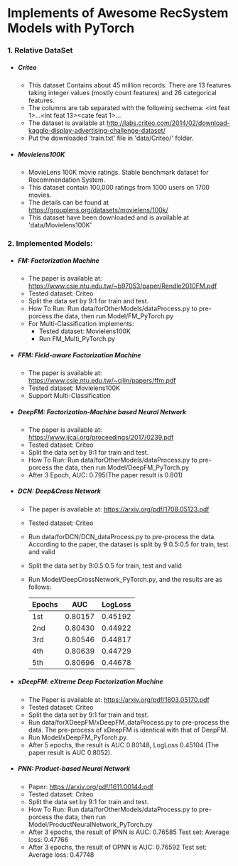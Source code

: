 # Implements of Awesome RecSystem Models with PyTorch


### 1. Relative DataSet
- ##### Criteo
    - This dataset Contains about 45 million records. There are 13 features taking integer values (mostly count features)
    and 26 categorical features.
    - The columns are tab separated with the following sechema: <label><int feat 1>...<int feat 13><cate feat 1>...<cate feat26>
    - The dataset is available at http://labs.criteo.com/2014/02/download-kaggle-display-advertising-challenge-dataset/
    - Put the downloaded 'train.txt' file in 'data/Criteo/' folder.
- ##### Movielens100K
    - MovieLens 100K movie ratings. Stable benchmark dataset for Recommendation System. 
    - This dataset contain 100,000 ratings from 1000 users on 1700 movies.
    - The details can be found at https://grouplens.org/datasets/movielens/100k/
    - This dataset have been downloaded and is available at 'data/Movielens100K' 
### 2. Implemented Models:
- ##### FM: Factorization Machine
    - The paper is available at: https://www.csie.ntu.edu.tw/~b97053/paper/Rendle2010FM.pdf
    - Tested dataset: Criteo
    - Split the data set by 9:1 for train and test.
    - How To Run:
    Run data/forOtherModels/dataProcess.py to pre-porcess the data, then run Model/FM_PyTorch.py
    - For Multi-Classification implements: 
        - Tested dataset: Movielens100K
        - Run FM_Multi_PyTorch.py
- ##### FFM: Field-aware Factorization Machine
    - The paper is available at: https://www.csie.ntu.edu.tw/~cjlin/papers/ffm.pdf
    - Tested dataset: Movielens100K
    - Support Multi-Classification
- ##### DeepFM: Factorization-Machine based Neural Network
    - The paper is available at: https://www.ijcai.org/proceedings/2017/0239.pdf
    - Tested dataset: Criteo
    - Split the data set by 9:1 for train and test.
    - How To Run:
    Run data/forOtherModels/dataProcess.py to pre-porcess the data, then run Model/DeepFM_PyTorch.py
    - After 3 Epoch, AUC: 0.795(The paper result is 0.801)
- ##### DCN: Deep&Cross Network
    - The paper is available at: https://arxiv.org/pdf/1708.05123.pdf
    - Tested dataset: Criteo
    - Run data/forDCN/DCN_dataProcess.py to pre-process the data. According to the paper, the dataset is split by 9:0.5:0.5 for train, test and valid
    - Split the data set by 9:0.5:0.5 for train, test and valid
    - Run Model/DeepCrossNetwork_PyTorch.py, and the results are as follows:
    
        |Epochs|AUC|LogLoss|
        |-----|---|-------|
        |1st|0.80157|0.45192|
        |2nd|0.80430|0.44922|
        |3rd|0.80546|0.44817|
        |4th|0.80639|0.44729|
        |5th|0.80696|0.44678|
- ##### xDeepFM: eXtreme Deep Factorization Machine
    - The Paper is available at: https://arxiv.org/pdf/1803.05170.pdf
    - Tested dataset: Criteo
    - Split the data set by 9:1 for train and test.
    - Run data/forXDeepFM/xDeepFM_dataProcess.py to pre-process the data. The pre-process of xDeepFM is identical with
     that of DeepFM.
    - Run Model/xDeepFM_PyTorch.py.
    - After 5 epochs, the result is AUC 0.80148, LogLoss 0.45104 (The paper result is AUC 0.8052).
- ##### PNN: Product-based Neural Network
    - Paper: https://arxiv.org/pdf/1611.00144.pdf
    - Tested dataset: Criteo
    - Split the data set by 9:1 for train and test.
    - How To Run:
    Run data/forOtherModels/dataProcess.py to pre-porcess the data, then run Model/ProductNeuralNetwork_PyTorch.py
    - After 3 epochs, the result of IPNN is AUC: 0.76585 Test set: Average loss: 0.47766
    - After 3 epochs, the result of OPNN is AUC: 0.76592 Test set: Average loss: 0.47748
    
